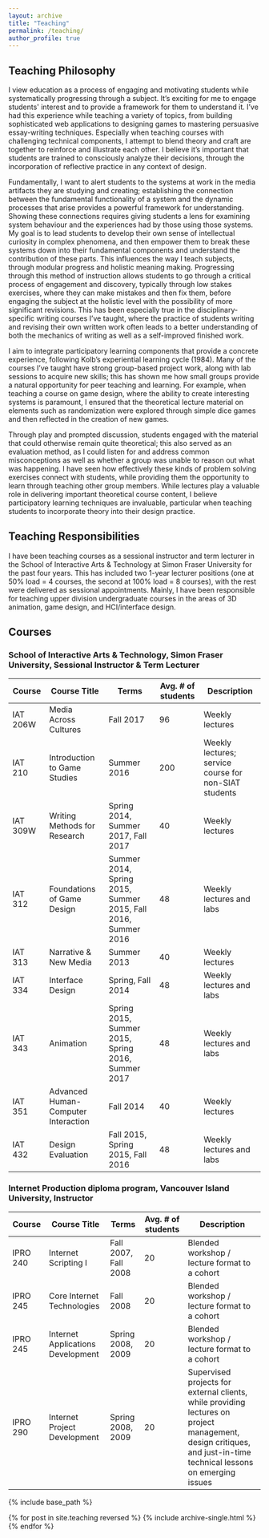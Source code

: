 ```yaml
---
layout: archive
title: "Teaching"
permalink: /teaching/
author_profile: true
---
```

## Teaching Philosophy

I view education as a process of engaging and motivating students while systematically progressing through a subject. It’s exciting for me to engage students' interest and to provide a framework for them to understand it. I’ve had this experience while teaching a variety of topics, from building sophisticated web applications to designing games to mastering persuasive essay-writing techniques. Especially when teaching courses with challenging technical components, I attempt to blend theory and craft are together to reinforce and illustrate each other. I believe it’s important that students are trained to consciously analyze their decisions, through the incorporation of reflective practice in any context of design.

Fundamentally, I want to alert students to the systems at work in the media artifacts they are studying and creating; establishing the connection between the fundamental functionality of a system and the dynamic processes that arise provides a powerful framework for understanding. Showing these connections requires giving students a lens for examining system behaviour and the experiences had by those using those systems. My goal is to lead students to develop their own sense of intellectual curiosity in complex phenomena, and then empower them to break these systems down into their fundamental components and understand the contribution of these parts. This influences the way I teach subjects, through modular progress and holistic meaning making. Progressing through this method of instruction allows students to go through a critical process of engagement and discovery, typically through low stakes exercises, where they can make mistakes and then fix them, before engaging the subject at the holistic level with the possibility of more significant revisions. This has been especially true in the disciplinary-specific writing courses I’ve taught, where the practice of students writing and revising their own written work often leads to a better understanding of both the mechanics of writing as well as a self-improved finished work.

I aim to integrate participatory learning components that provide a concrete experience, following Kolb’s experiential learning cycle (1984). Many of the courses I’ve taught have strong group-based project work, along with lab sessions to acquire new skills; this has shown me how small groups provide a natural opportunity for peer teaching and learning. For example, when teaching a course on game design, where the ability to create interesting systems is paramount, I ensured that the theoretical lecture material on elements such as randomization were explored through simple dice games and then reflected in the creation of new games. 

Through play and prompted discussion, students engaged with the material that could otherwise remain quite theoretical; this also served as an evaluation method, as I could listen for and address common misconceptions as well as whether a group was unable to reason out what was happening. I have seen how effectively these kinds of problem solving exercises connect with students, while providing them the opportunity to learn through teaching other group members. While lectures play a valuable role in delivering important theoretical course content, I believe participatory learning techniques are invaluable, particular when teaching students to incorporate theory into their design practice.

## Teaching Responsibilities

I have been teaching courses as a sessional instructor and term lecturer in the School of Interactive Arts & Technology at Simon Fraser University for the past four years. This has included two 1-year lecturer positions (one at 50% load = 4 courses, the second at 100% load = 8 courses), with the rest were delivered as sessional appointments. Mainly, I have been responsible for teaching upper division undergraduate courses in the areas of 3D animation, game design, and HCI/interface design.

## Courses

### School of Interactive Arts & Technology, Simon Fraser University, Sessional Instructor & Term Lecturer

| Course   | Course Title                        | Terms                                                         | Avg. # of students | Description                                           |
|----------|-------------------------------------|---------------------------------------------------------------|--------------------|-------------------------------------------------------|
| IAT 206W | Media Across Cultures               | Fall 2017                                                     | 96                 | Weekly lectures                                       |
| IAT 210  | Introduction to Game Studies        | Summer 2016                                                   | 200                | Weekly lectures; service course for non-SIAT students |
| IAT 309W | Writing Methods for Research        | Spring 2014, Summer 2017, Fall 2017                           | 40                 | Weekly lectures                                       |
| IAT 312  | Foundations of Game Design          | Summer 2014, Spring 2015, Summer 2015, Fall 2016, Summer 2016 | 48                 | Weekly lectures and labs                              |
| IAT 313  | Narrative & New Media               | Summer 2013                                                   | 40                 | Weekly lectures                                       |
| IAT 334  | Interface Design                    | Spring, Fall 2014                                             | 48                 | Weekly lectures and labs                              |
| IAT 343  | Animation                           | Spring 2015, Summer 2015, Spring 2016, Summer 2017            | 48                 | Weekly lectures and labs                              |
| IAT 351  | Advanced Human-Computer Interaction | Fall 2014                                                     | 40                 | Weekly lectures                                       |
| IAT 432  | Design Evaluation                   | Fall 2015, Spring 2015, Fall 2016                             | 48                 | Weekly lectures and labs                              |

### Internet Production diploma program, Vancouver Island University, Instructor

| Course   | Course Title                      | Terms                | Avg. # of students | Description                                   |
|----------|-----------------------------------|----------------------|--------------------|-----------------------------------------------|
| IPRO 240 | Internet Scripting I              | Fall 2007, Fall 2008 | 20                 | Blended workshop / lecture format to a cohort |
| IPRO 245 | Core Internet Technologies        | Fall 2008            | 20                 | Blended workshop / lecture format to a cohort |
| IPRO 245 | Internet Applications Development | Spring 2008, 2009    | 20                 | Blended workshop / lecture format to a cohort |
| IPRO 290 | Internet Project Development      | Spring 2008, 2009    | 20                 | Supervised projects for external clients, while providing lectures on project management, design critiques, and just-in-time technical lessons on emerging issues |
{% include base_path %}

{% for post in site.teaching reversed %}
  {% include archive-single.html %}
{% endfor %}

